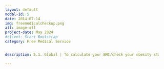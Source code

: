 ```yaml
---
layout: default
modal-id: 5
date: 2014-07-14
img: freemedicalcheckup.png
alt: image-alt
project-date: May 2024
#client: Start Bootstrap
category: Free Medical Service


description: 5.1. Global | To calculate your BMI/check your obesity status and/or get our free suggestions, you are requested to click on -> <a href="https://codeinplace.stanford.edu/cip3/share/dAeTjM4nxQHbZhkoxhZD">here</a>.<br/>5.1. Global | To check for free whether your offspring will be color blind and how to prevent it, you are requested to click on -> <a href="https://codeinplace.stanford.edu/cip3/share/twTxB2OdbAakdkGGlXz9">here</a>.

---
```

